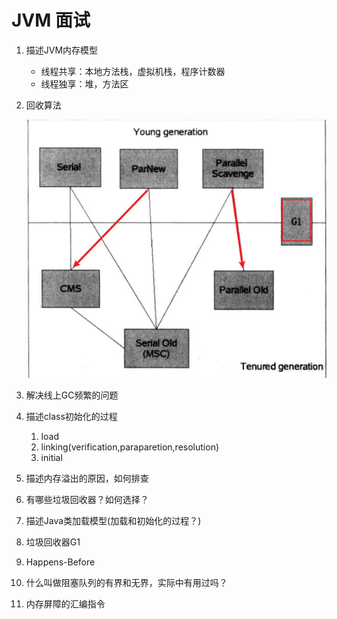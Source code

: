 # JVM 面试 

1. 描述JVM内存模型

   - 线程共享：本地方法栈，虚拟机栈，程序计数器
   - 线程独享：堆，方法区

2. 回收算法

   ![image-20210505160702697](typoraImg/image-20210505160702697.png)

3. 解决线上GC频繁的问题

4. 描述class初始化的过程

   1. load
   2. linking(verification,paraparetion,resolution)
   3. initial

5. 描述内存溢出的原因，如何排查

6. 有哪些垃圾回收器？如何选择？

7. 描述Java类加载模型(加载和初始化的过程？)

8. 垃圾回收器G1

9. Happens-Before

10. 什么叫做阻塞队列的有界和无界，实际中有用过吗？

11. 内存屏障的汇编指令

